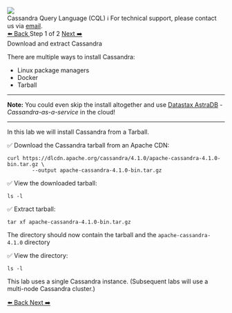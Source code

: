 <!-- TOP -->
<div class="top">
  <img class="scenario-academy-logo" src="https://datastax-academy.github.io/katapod-shared-assets/images/ds-academy-2023.svg" />
  <div class="scenario-title-section">
    <span class="scenario-title">Cassandra Query Language (CQL)</span>
    <span class="scenario-subtitle">ℹ️ For technical support, please contact us via <a href="mailto:academy@datastax.com">email</a>.</span>
  </div>
</div>

<!-- NAVIGATION -->
<div id="navigation-top" class="navigation-top">
 <a href='command:katapod.loadPage?[{"step":"intro"}]'
   class="btn btn-dark navigation-top-left">⬅️ Back
 </a>
<span class="step-count"> Step 1 of 2</span>
 <a href='command:katapod.loadPage?[{"step":"step3"}]' 
    class="btn btn-dark navigation-top-right">Next ➡️
  </a>
</div>

<!-- CONTENT -->

<div class="step-title">Download and extract Cassandra</div>

There are multiple ways to install Cassandra:
- Linux package managers
- Docker
- Tarball

---
**Note:** You could even skip the install altogether and use [Datastax AstraDB](https://astra.datastax.com) - *Cassandra-as-a-service* in the cloud! 

---
In this lab we will install Cassandra from a Tarball.


✅ Download the Cassandra tarball from an Apache CDN:
```
curl https://dlcdn.apache.org/cassandra/4.1.0/apache-cassandra-4.1.0-bin.tar.gz \
        --output apache-cassandra-4.1.0-bin.tar.gz
```

✅ View the downloaded tarball:
```
ls -l
```

✅ Extract tarball:
```
tar xf apache-cassandra-4.1.0-bin.tar.gz
```

The directory should now contain the tarball and the `apache-cassandra-4.1.0` directory

✅ View the directory:
```
ls -l
```

This lab uses a single Cassandra instance. (Subsequent labs will use a multi-node Cassandra cluster.)


<!-- NAVIGATION -->
<div id="navigation-bottom" class="navigation-bottom">
 <a href='command:katapod.loadPage?[{"step":"intro"}]'
   class="btn btn-dark navigation-bottom-left">⬅️ Back
 </a>
 <a href='command:katapod.loadPage?[{"step":"step2"}]'
    class="btn btn-dark navigation-bottom-right">Next ➡️
  </a>
</div>
